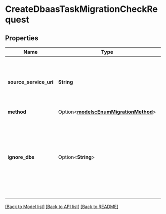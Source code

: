 # CreateDbaasTaskMigrationCheckRequest

## Properties

Name | Type | Description | Notes
------------ | ------------- | ------------- | -------------
**source_service_uri** | **String** | Service URI of the source MySQL or PostgreSQL database with admin credentials. | 
**method** | Option<[**models::EnumMigrationMethod**](enum-migration-method.md)> |  | [optional]
**ignore_dbs** | Option<**String**> | Comma-separated list of databases, which should be ignored during migration (supported by MySQL only at the moment) | [optional]

[[Back to Model list]](../README.md#documentation-for-models) [[Back to API list]](../README.md#documentation-for-api-endpoints) [[Back to README]](../README.md)


